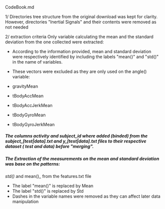 CodeBook.md

1/ Directories tree structure from the original download was kept for clarity.
However, directories "Inertial Signals" and their contents were removed as not needed 

2/ extraction criteria
Only variable calculating the mean and the standard deviation from the one collected were extracted:
-  According to the information provided, mean and standard deviation were respectively identified by including the labels "mean()" and "std()" in the name of variables.

- These vectors were excluded as they are only used on the angle() variable:    
 - gravityMean
 - tBodyAccMean
 - tBodyAccJerkMean
 - tBodyGyroMean
 - tBodyGyroJerkMean

##### The columns activity and subject_id where added (binded) from the subject_[test|data].txt and y_[test|data].txt files to their respective dataset ( test and data) before "merging".

##### The Extraction of the measurements on the mean and standard deviation was base on the patterns:
  _std()_ and mean()_
from the features.txt file
- The label "mean()" is replaced by Mean
- The label "std()"  is replaced by Std
- Dashes in the variable names were removed as they can affect later data manipulation
